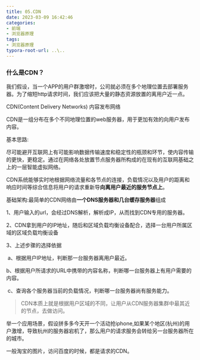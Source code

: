 ```yaml
---
title: 05.CDN
date: 2023-03-09 16:42:46
categories:
- 前端
- 浏览器原理
tags:
- 浏览器原理
typora-root-url: ..\..
---
```


### 什么是CDN？

我们假设，当一个APP的用户群激增时，公司就必须在多个地理位置去部署服务器。为了缩短http请求时间，我们应该把大量的静态资源放置的离用户近一点。

CDN(Content Delivery Networks) 内容发布网络

CDN是一组分布在多个不同地理位置的web服务器，用于更加有效的向用户发布内容。



基本思路:

尽可能避开互联网上有可能影响数据传输速度和稳定性的瓶颈和环节，使内容传输的更快，更稳定。通过在网络各处放置节点服务器所构成的在现有的互联网基础之上的一层智能虚拟网络。

CDN系统能够实时地根据网络流量和各节点的连接，负载情况以及用户的距离和响应时间等综合信息将用户的请求重新导**向离用户最近的服务节点上**。



基础架构:最简单的CDN网络由**一个DNS服务器和几台缓存服务器**组成

1、用户输入的url，会经过DNS解析，解析成IP，从而找到CDN专用的服务器。

2、CDN拿到用户的IP地址，随后和区域负载均衡设备配合，选择一台用户所属区域的区域负载均衡设备

3、上述步骤的选择依据

​		a、根据用户IP地址，判断那一台服务器离用户最近。

​		b、根据用户所请求的URL中携带的内容名称，判断哪一台服务器上有用户需要的内容。

​		c、查询各个服务器当前的负载情况，判断哪一台服务器尚有服务能力。

> CDN本质上就是根据用户区域的不同，让用户从CDN服务器集群中最其近的节点，去做访问。

举一个应用场景，假设拼多多今天开一个活动抢iphone,如果某个地区(杭州)的用户激增，导致杭州的服务器宕机了，那么用户的请求服务会转给另一台服务器所在的城市。

一般淘宝的图片，访问百度的时候，都是请求的CDN。